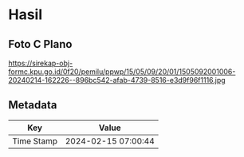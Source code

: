 # Hasil

## Foto C Plano

https://sirekap-obj-formc.kpu.go.id/0f20/pemilu/ppwp/15/05/09/20/01/1505092001006-20240214-162226--896bc542-afab-4739-8516-e3d9f96f1116.jpg


## Metadata

| Key        | Value               |
| ---------- | ------------------- |
| Time Stamp | 2024-02-15 07:00:44 |



